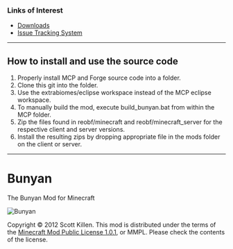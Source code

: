 ### Links of Interest
 - [Downloads](/ScottKillen/Bunyan/downloads)
 - [Issue Tracking System](/ScottKillen/Bunyan/issues)
 
* * *

## How to install and use the source code

1. Properly install MCP and Forge source code into a folder.
2. Clone this git into the folder.
3. Use the extrabiomes/eclipse workspace instead of the MCP eclipse workspace.
4. To manually build the mod, execute build_bunyan.bat from within the MCP folder.
5. Zip the files found in reobf/minecraft and reobf/minecraft_server for the respective client and server versions.
6. Install the resulting zips by dropping appropriate file in the mods folder on the client or server.

* * *
Bunyan
======
The Bunyan Mod for Minecraft

![Bunyan](http://i.imgur.com/6V0rUl.png)

Copyright &copy; 2012 Scott Killen.
This mod is distributed under the terms of the [Minecraft Mod Public License 1.0.1](https://raw.github.com/ScottKillen/Bunyan/master/MMPL-1.0.txt), or MMPL. Please check the contents of the license.
